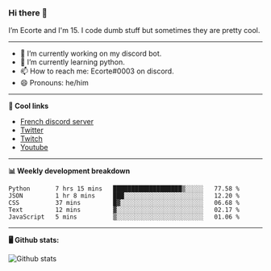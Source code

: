 ### Hi there 👋
I’m Ecorte and I'm 15.
I code dumb stuff but sometimes they are pretty cool.

-------

- 🔭 I’m currently working on my discord bot.
- 🌱 I’m currently learning python.
- 📫 How to reach me: Ecorte#0003 on discord.
- 😄 Pronouns: he/him

-------

**🔗 Cool links**

- [French discord server](https://discord.gg/8bpy2PC)
- [Twitter](https://twitter.com/Ecorteyt)
- [Twitch](https://www.twitch.tv/ecorte)
- [Youtube](https://www.youtube.com/channel/UCOLeHMtMSE4w6jpFGh1AAdA)

-------

**📊 Weekly development breakdown**

<!--START_SECTION:waka-->
```text
Python       7 hrs 15 mins   ███████████████████▒░░░░░   77.58 % 
JSON         1 hr 8 mins     ███░░░░░░░░░░░░░░░░░░░░░░   12.20 % 
CSS          37 mins         █▓░░░░░░░░░░░░░░░░░░░░░░░   06.68 % 
Text         12 mins         ▓░░░░░░░░░░░░░░░░░░░░░░░░   02.17 % 
JavaScript   5 mins          ▒░░░░░░░░░░░░░░░░░░░░░░░░   01.06 % 
```
<!--END_SECTION:waka-->

-------

**🖥️ Github stats:**

![Github stats](https://github-readme-stats.vercel.app/api?username=Ecorte&theme=dark&count_private=true)
